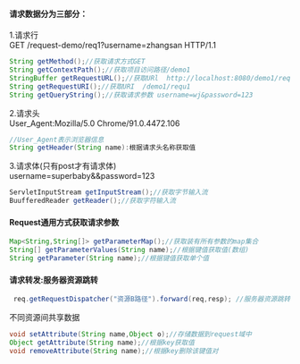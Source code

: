 #### 请求数据分为三部分：  
1.请求行  
GET /request-demo/req1?username=zhangsan HTTP/1.1  
```java
String getMethod();//获取请求方式GET  
String getContextPath();//获取项目访问路径/demo1    
StringBuffer getRequestURL();//获取URl  http://localhost:8080/demo1/requ1   
String getRequestURI();//获取URI  /demo1/requ1  
String getQueryString();//获取请求参数 username=wj&password=123  
```
2.请求头  
User_Agent:Mozilla/5.0 Chrome/91.0.4472.106   
```java
//User_Agent表示浏览器信息  
String getHeader(String name):根据请求头名称获取值  
```
3.请求体(只有post才有请求体)  
username=superbaby&&password=123  
```java
ServletInputStream getInputStream();//获取字节输入流  
BuufferedReader getReader();//获取字符输入流
```

#### Request通用方式获取请求参数
```java
Map<String,String[]> getParameterMap();//获取装有所有参数的map集合
String[] getParameterValues(String name);//根据键值获取值(数组)
String getParameter(String name);//根据键值获取单个值
```
#### 请求转发:服务器资源跳转
```java
 req.getRequestDispatcher("资源B路径").forward(req,resp); //服务器资源跳转,网页地址不改变
 ```
 不同资源间共享数据
 ```java
 void setAttribute(String name,Object o);//存储数据到request域中
 Object getAttribute(String name);//根据key获取值
 void removeAttribute(String name);//根据key删除该键值对
 ```
 
